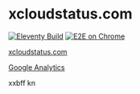 # xcloudstatus.com

[![Eleventy Build](https://github.com/appbieger/xcloudstatus.com/actions/workflows/eleventy_build.yml/badge.svg)](https://github.com/appbieger/xcloudstatus.com/actions/workflows/eleventy_build.yml)
[![E2E on Chrome](https://github.com/appbieger/xcloudstatus.com/actions/workflows/cypress.yml/badge.svg)](https://github.com/appbieger/xcloudstatus.comactions/workflows/cypress.yml)

[xcloudstatus.com](xcloudstatus.com)
 

[Google Analytics](https://analytics.google.com/analytics/web/?authuser=0#/p298510622/reports/reportinghub?params=_u..nav%3Dmaui)


xxbff
kn
